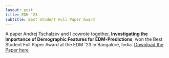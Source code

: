 ```yaml
---
layout: post
title: EDM '23
subtitle: Best Student Full Paper Award
---
```


A paper Andrej Tschalzev and I cowrote together, **Investigating the Importance of Demographic Features for EDM-Predictions**, won the Best Student Full Paper Award at the EDM '23 in Bangalore, India. <a href="https://educationaldatamining.org/EDM2023/proceedings/2023.EDM-long-papers.11/2023.EDM-long-papers.11.pdf">Download the Paper here</a> 

